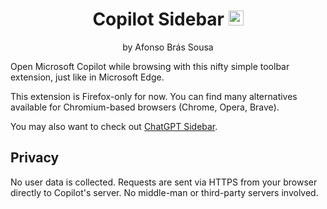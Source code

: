 <div align="center">

# Copilot Sidebar <img src="/etc/firefox.svg" width="24">

by Afonso Brás Sousa

</div>
Open Microsoft Copilot while browsing with this nifty simple toolbar extension, just like in Microsoft Edge.

This extension is Firefox-only for now. You can find many alternatives available for Chromium-based browsers (Chrome, Opera, Brave).

You may also want to check out [ChatGPT Sidebar](https://github.com/abtsousa/ChatGPTSidebar).

## Privacy

No user data is collected. Requests are sent via HTTPS from your browser directly to Copilot's server. No middle-man or third-party servers involved.
